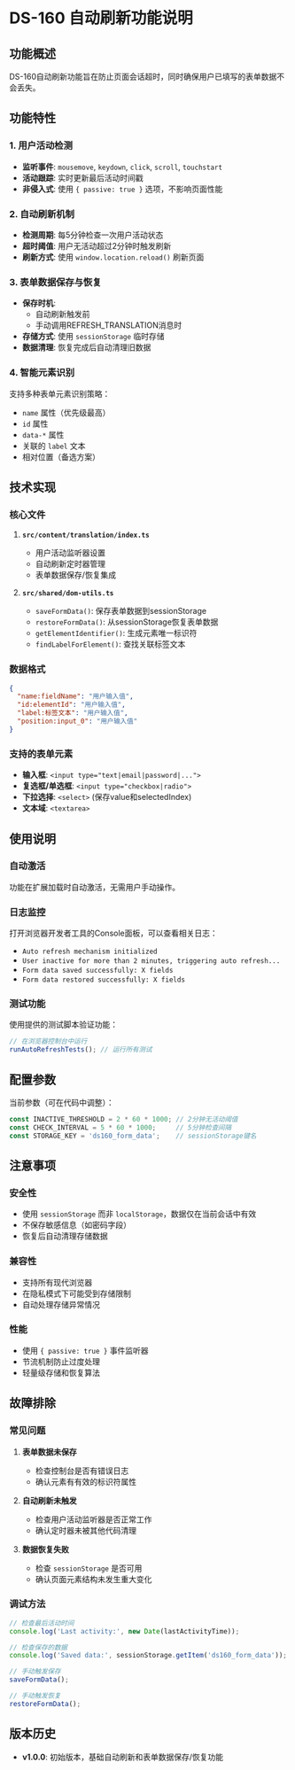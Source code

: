 # DS-160 自动刷新功能说明

## 功能概述

DS-160自动刷新功能旨在防止页面会话超时，同时确保用户已填写的表单数据不会丢失。

## 功能特性

### 1. 用户活动检测
- **监听事件**: `mousemove`, `keydown`, `click`, `scroll`, `touchstart`
- **活动跟踪**: 实时更新最后活动时间戳
- **非侵入式**: 使用 `{ passive: true }` 选项，不影响页面性能

### 2. 自动刷新机制
- **检测周期**: 每5分钟检查一次用户活动状态
- **超时阈值**: 用户无活动超过2分钟时触发刷新
- **刷新方式**: 使用 `window.location.reload()` 刷新页面

### 3. 表单数据保存与恢复
- **保存时机**: 
  - 自动刷新触发前
  - 手动调用REFRESH_TRANSLATION消息时
- **存储方式**: 使用 `sessionStorage` 临时存储
- **数据清理**: 恢复完成后自动清理旧数据

### 4. 智能元素识别
支持多种表单元素识别策略：
- `name` 属性（优先级最高）
- `id` 属性
- `data-*` 属性
- 关联的 `label` 文本
- 相对位置（备选方案）

## 技术实现

### 核心文件

1. **`src/content/translation/index.ts`**
   - 用户活动监听器设置
   - 自动刷新定时器管理
   - 表单数据保存/恢复集成

2. **`src/shared/dom-utils.ts`**
   - `saveFormData()`: 保存表单数据到sessionStorage
   - `restoreFormData()`: 从sessionStorage恢复表单数据
   - `getElementIdentifier()`: 生成元素唯一标识符
   - `findLabelForElement()`: 查找关联标签文本

### 数据格式

```json
{
  "name:fieldName": "用户输入值",
  "id:elementId": "用户输入值",
  "label:标签文本": "用户输入值",
  "position:input_0": "用户输入值"
}
```

### 支持的表单元素

- **输入框**: `<input type="text|email|password|...">` 
- **复选框/单选框**: `<input type="checkbox|radio">`
- **下拉选择**: `<select>` (保存value和selectedIndex)
- **文本域**: `<textarea>`

## 使用说明

### 自动激活
功能在扩展加载时自动激活，无需用户手动操作。

### 日志监控
打开浏览器开发者工具的Console面板，可以查看相关日志：
- `Auto refresh mechanism initialized`
- `User inactive for more than 2 minutes, triggering auto refresh...`
- `Form data saved successfully: X fields`
- `Form data restored successfully: X fields`

### 测试功能
使用提供的测试脚本验证功能：

```javascript
// 在浏览器控制台中运行
runAutoRefreshTests(); // 运行所有测试
```

## 配置参数

当前参数（可在代码中调整）：

```typescript
const INACTIVE_THRESHOLD = 2 * 60 * 1000; // 2分钟无活动阈值
const CHECK_INTERVAL = 5 * 60 * 1000;     // 5分钟检查间隔
const STORAGE_KEY = 'ds160_form_data';    // sessionStorage键名
```

## 注意事项

### 安全性
- 使用 `sessionStorage` 而非 `localStorage`，数据仅在当前会话中有效
- 不保存敏感信息（如密码字段）
- 恢复后自动清理存储数据

### 兼容性
- 支持所有现代浏览器
- 在隐私模式下可能受到存储限制
- 自动处理存储异常情况

### 性能
- 使用 `{ passive: true }` 事件监听器
- 节流机制防止过度处理
- 轻量级存储和恢复算法

## 故障排除

### 常见问题

1. **表单数据未保存**
   - 检查控制台是否有错误日志
   - 确认元素有有效的标识符属性

2. **自动刷新未触发**
   - 检查用户活动监听器是否正常工作
   - 确认定时器未被其他代码清理

3. **数据恢复失败**
   - 检查 `sessionStorage` 是否可用
   - 确认页面元素结构未发生重大变化

### 调试方法

```javascript
// 检查最后活动时间
console.log('Last activity:', new Date(lastActivityTime));

// 检查保存的数据
console.log('Saved data:', sessionStorage.getItem('ds160_form_data'));

// 手动触发保存
saveFormData();

// 手动触发恢复
restoreFormData();
```

## 版本历史

- **v1.0.0**: 初始版本，基础自动刷新和表单数据保存/恢复功能
